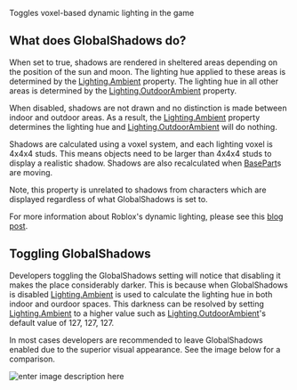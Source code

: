 Toggles voxel-based dynamic lighting in the game

What does GlobalShadows do?
---------------------------

When set to true, shadows are rendered in sheltered areas depending on the position of the sun and moon. The lighting hue applied to these areas is determined by the [Lighting.Ambient](https://developer.roblox.com/en-us/api-reference/property/Lighting/Ambient) property. The lighting hue in all other areas is determined by the [Lighting.OutdoorAmbient](https://developer.roblox.com/en-us/api-reference/property/Lighting/OutdoorAmbient) property.

When disabled, shadows are not drawn and no distinction is made between indoor and outdoor areas. As a result, the [Lighting.Ambient](https://developer.roblox.com/en-us/api-reference/property/Lighting/Ambient) property determines the lighting hue and [Lighting.OutdoorAmbient](https://developer.roblox.com/en-us/api-reference/property/Lighting/OutdoorAmbient) will do nothing.

Shadows are calculated using a voxel system, and each lighting voxel is 4x4x4 studs. This means objects need to be larger than 4x4x4 studs to display a realistic shadow. Shadows are also recalculated when [BasePart](https://developer.roblox.com/en-us/api-reference/class/BasePart)s are moving.

Note, this property is unrelated to shadows from characters which are displayed regardless of what GlobalShadows is set to.

For more information about Roblox's dynamic lighting, please see this [blog post](https://blog.roblox.com/2013/02/dynamic-lighting-and-shadows-the-voxel-solution/).

Toggling GlobalShadows
----------------------

Developers toggling the GlobalShadows setting will notice that disabling it makes the place considerably darker. This is because when GlobalShadows is disabled [Lighting.Ambient](https://developer.roblox.com/en-us/api-reference/property/Lighting/Ambient) is used to calculate the lighting hue in both indoor and ourdoor spaces. This darkness can be resolved by setting [Lighting.Ambient](https://developer.roblox.com/en-us/api-reference/property/Lighting/Ambient) to a higher value such as [Lighting.OutdoorAmbient](https://developer.roblox.com/en-us/api-reference/property/Lighting/OutdoorAmbient)'s default value of 127, 127, 127.

In most cases developers are recommended to leave GlobalShadows enabled due to the superior visual appearance. See the image below for a comparison.

![enter image description here](https://developer.roblox.com/assets/blt23745970e2437872/GlobalShadows.png)